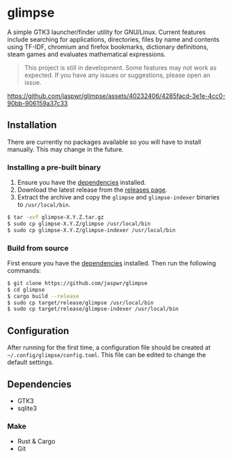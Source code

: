 # glimpse
A simple GTK3 launcher/finder utility for GNU/Linux. Current features include searching for applications, directories, files by name and contents using TF-IDF, chromium and firefox bookmarks, dictionary definitions, steam games and evaluates mathematical expressions.

> This project is still in development. Some features may not work as expected. If you have any issues or suggestions, please open an issue.

https://github.com/jaspwr/glimpse/assets/40232406/4285facd-3e1e-4cc0-90bb-906159a37c33

## Installation
There are currently no packages available so you will have to install manually. This may change in the future.
### Installing a pre-built binary
1. Ensure you have the [dependencies](#dependencies) installed.
2. Download the latest release from the [releases page](https://github.com/jaspwr/glimpse/releases).
3. Extract the archive and copy the `glimpse` and `glimpse-indexer` binaries to `/usr/local/bin`.
```bash
$ tar -xvf glimpse-X.Y.Z.tar.gz
$ sudo cp glimpse-X.Y.Z/glimpse /usr/local/bin
$ sudo cp glimpse-X.Y.Z/glimpse-indexer /usr/local/bin
```
### Build from source
First ensure you have the [dependencies](#dependencies) installed. Then run the following commands:
```bash
$ git clone https://github.com/jaspwr/glimpse
$ cd glimpse
$ cargo build --release
$ sudo cp target/release/glimpse /usr/local/bin
$ sudo cp target/release/glimpse-indexer /usr/local/bin
```

## Configuration
After running for the first time, a configuration file should be created at `~/.config/glimpse/config.toml`. This file can be edited to change the default settings.

## Dependencies
* GTK3
* sqlite3

### Make
* Rust & Cargo
* Git
